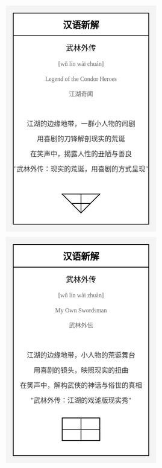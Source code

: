 <svg width="400" height="600" xmlns="http://www.w3.org/2000/svg">  
<rect width="100%" height="100%" fill="#f4f4f4"/>  
<rect x="20" y="20" width="360" height="560" fill="#ffffff" stroke="#000000" stroke-width="2"/>  
<text x="200" y="60" text-anchor="middle" font-family="KaiTi" font-size="24" font-weight="bold">汉语新解</text>  
<line x1="20" y1="80" x2="380" y2="80" stroke="#000000" stroke-width="2"/>  
<text x="200" y="120" text-anchor="middle" font-family="KaiTi" font-size="20">武林外传</text>  
<text x="200" y="160" text-anchor="middle" font-family="KaiTi" font-size="16" fill="#666666">[wǔ lín wài chuán]</text>  
<text x="200" y="200" text-anchor="middle" font-family="KaiTi" font-size="16" fill="#666666">Legend of the Condor Heroes</text>  
<text x="200" y="240" text-anchor="middle" font-family="KaiTi" font-size="16" fill="#666666">江湖奇闻</text>  
<text x="200" y="320" text-anchor="middle" font-family="KaiTi" font-size="18" fill="#333333" width="360" style="word-wrap: break-word;">江湖的边缘地带，一群小人物的闹剧</text>  
<text x="200" y="360" text-anchor="middle" font-family="KaiTi" font-size="18" fill="#333333" width="360" style="word-wrap: break-word;">用喜剧的刀锋解剖现实的荒诞</text>  
<text x="200" y="400" text-anchor="middle" font-family="KaiTi" font-size="18" fill="#333333" width="360" style="word-wrap: break-word;">在笑声中，揭露人性的丑陋与善良</text>  
<text x="200" y="440" text-anchor="middle" font-family="KaiTi" font-size="18" fill="#333333" width="360" style="word-wrap: break-word;">"武林外传：现实的荒诞，用喜剧的方式呈现"</text>  
<polygon points="150,500 250,500 200,550" fill="#ffffff" stroke="#000000" stroke-width="2"/>  
<line x1="200" y1="500" x2="200" y2="550" stroke="#000000" stroke-width="2"/>  
<line x1="175" y1="525" x2="225" y2="525" stroke="#000000" stroke-width="2"/>  
</svg>

<svg width="400" height="600" xmlns="http://www.w3.org/2000/svg"> <rect width="100%" height="100%" fill="#f4f4f4"/> <rect x="20" y="20" width="360" height="560" fill="#ffffff" stroke="#000000" stroke-width="2"/> <text x="200" y="60" text-anchor="middle" font-family="KaiTi" font-size="24" font-weight="bold">汉语新解</text> <line x1="20" y1="80" x2="380" y2="80" stroke="#000000" stroke-width="2"/> <text x="200" y="120" text-anchor="middle" font-family="KaiTi" font-size="20">武林外传</text> <text x="200" y="160" text-anchor="middle" font-family="KaiTi" font-size="16" fill="#666666">[wǔ lín wài zhuàn]</text> <text x="200" y="200" text-anchor="middle" font-family="KaiTi" font-size="16" fill="#666666">My Own Swordsman</text> <text x="200" y="240" text-anchor="middle" font-family="KaiTi" font-size="16" fill="#666666">武林外伝</text> <text x="200" y="320" text-anchor="middle" font-family="KaiTi" font-size="18" fill="#333333" width="360" style="word-wrap: break-word;">江湖的边缘地带，小人物的荒诞舞台</text> <text x="200" y="360" text-anchor="middle" font-family="KaiTi" font-size="18" fill="#333333" width="360" style="word-wrap: break-word;">用喜剧的镜头，映照现实的扭曲</text> <text x="200" y="400" text-anchor="middle" font-family="KaiTi" font-size="18" fill="#333333" width="360" style="word-wrap: break-word;">在笑声中，解构武侠的神话与俗世的真相</text> <text x="200" y="440" text-anchor="middle" font-family="KaiTi" font-size="18" fill="#333333" width="360" style="word-wrap: break-word;">"武林外传：江湖的戏谑版现实秀"</text> <rect x="150" y="480" width="100" height="60" fill="none" stroke="#000000" stroke-width="2"/> <line x1="150" y1="510" x2="250" y2="510" stroke="#000000" stroke-width="2"/> <line x1="200" y1="480" x2="200" y2="540" stroke="#000000" stroke-width="2"/> </svg>